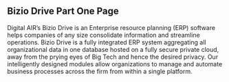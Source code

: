 ## Bizio Drive Part One Page

Digital AIR’s  Bizio Drive is an Enterprise resource planning (ERP) software helps companies of any size consolidate information and  streamline operations. Bizio Drive is a fully integrated ERP system aggregating all organizational data in one database hosted on a fully secure private cloud, away from the prying eyes of Big Tech and hence the desired privacy. Our intelligently designed modules allow organizations to manage and automate business processes across the firm from within a single platform.